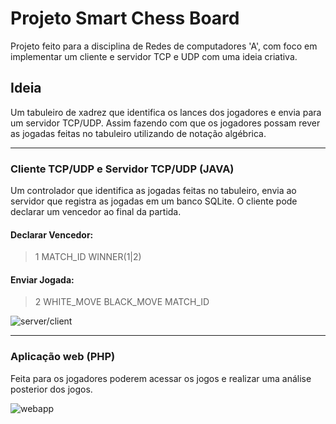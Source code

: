 # Projeto Smart Chess Board

Projeto feito para a disciplina de Redes de computadores 'A', com foco
em implementar um cliente e servidor TCP e UDP com uma ideia criativa.

## Ideia
Um tabuleiro de xadrez que identifica os lances dos jogadores e envia para um servidor TCP/UDP. 
Assim fazendo com que os jogadores possam rever as jogadas feitas no tabuleiro utilizando de notação algébrica.

___
### Cliente TCP/UDP e Servidor TCP/UDP (JAVA)
Um controlador que identifica as jogadas feitas no tabuleiro, envia ao servidor que registra as jogadas em um banco SQLite.
O cliente pode declarar um vencedor ao final da partida.  
#### Declarar Vencedor:  
> 1 MATCH_ID WINNER(1|2)

#### Enviar Jogada:   
> 2 WHITE_MOVE BLACK_MOVE MATCH_ID

![server/client](https://i.ibb.co/wLshrBC/image.png)
___

### Aplicação web (PHP)
Feita para os jogadores poderem acessar os jogos e realizar uma análise posterior dos jogos.

![webapp](https://i.ibb.co/7GZTXnx/image.png)
